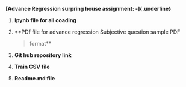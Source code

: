 **[Advance Regression surpring house assignment: -]{.underline}**

1.  **Ipynb file for all coading**

2.  **PDf file for advance regression Subjective question sample PDF
    > format**

3.  **Git hub repository link**

4.  **Train CSV file**

5.  **Readme.md file**
